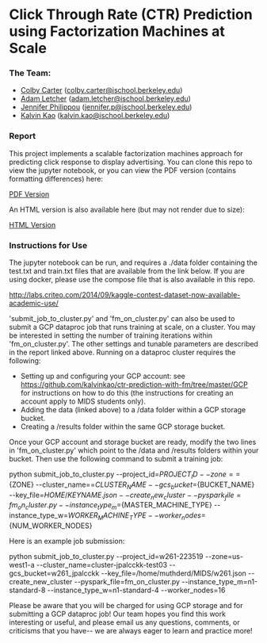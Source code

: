 # Click Through Rate (CTR) Prediction using Factorization Machines at Scale

### The Team:
- [Colby Carter](https://github.com/colbycarter) (colby.carter@ischool.berkeley.edu)
- [Adam Letcher](https://github.com/perch333) (adam.letcher@ischool.berkeley.edu)
- [Jennifer Philippou](https://github.com/jphilippou27) (jennifer.p@ischool.berkeley.edu)
- [Kalvin Kao](https://github.com/kalvinkao) (kalvin.kao@ischool.berkeley.edu)

### Report
This project implements a scalable factorization machines approach for predicting click response to display advertising.  You can clone this repo to view the jupyter notebook, or you can view the PDF version (contains formatting differences) here:

[PDF Version](https://github.com/kalvinkao/ctr-prediction-with-fm/blob/master/CTR_FactorizationMachines.pdf)

An HTML version is also available here (but may not render due to size):

[HTML Version](https://github.com/kalvinkao/ctr-prediction-with-fm/blob/master/CarterKaoLetcherPhilippou_w261_FM_CTR.html)

### Instructions for Use
The jupyter notebook can be run, and requires a ./data folder containing the test.txt and train.txt files that are available from the link below.  If you are using docker, please use the compose file that is also available in this repo.

http://labs.criteo.com/2014/09/kaggle-contest-dataset-now-available-academic-use/


'submit_job_to_cluster.py' and 'fm_on_cluster.py' can also be used to submit a GCP dataproc job that runs training at scale, on a cluster.  You may be interested in setting the number of training iterations within 'fm_on_cluster.py'.  The other settings and tunable parameters are described in the report linked above.  Running on a dataproc cluster requires the following:

- Setting up and configuring your GCP account: see https://github.com/kalvinkao/ctr-prediction-with-fm/tree/master/GCP for instructions on how to do this (the instructions for creating an account apply to MIDS students only).
- Adding the data (linked above) to a /data folder within a GCP storage bucket.
- Creating a /results folder within the same GCP storage bucket.

Once your GCP account and storage bucket are ready, modify the two lines in 'fm_on_cluster.py' which point to the /data and /results folders within your bucket.  Then use the following command to submit a training job:

python submit_job_to_cluster.py --project_id=${PROJECT_ID} --zone==${ZONE} --cluster_name==${CLUSTER_NAME} --gcs_bucket=${BUCKET_NAME} --key_file=$HOME/KEYNAME.json --create_new_cluster --pyspark_file=fm_on_cluster.py --instance_type_m=${MASTER_MACHINE_TYPE} --instance_type_w=${WORKER_MACHINE_TYPE} --worker_nodes=${NUM_WORKER_NODES}

Here is an example job submission:

python submit_job_to_cluster.py --project_id=w261-223519 --zone=us-west1-a --cluster_name=cluster-jpalcckk-test03 --gcs_bucket=w261_jpalcckk --key_file=/home/muthderd/MIDS/w261.json --create_new_cluster --pyspark_file=fm_on_cluster.py --instance_type_m=n1-standard-8 --instance_type_w=n1-standard-4 --worker_nodes=16

Please be aware that you will be charged for using GCP storage and for submitting a GCP dataproc job!  Our team hopes you find this work interesting or useful, and please email us any questions, comments, or criticisms that you have-- we are always eager to learn and practice more!
